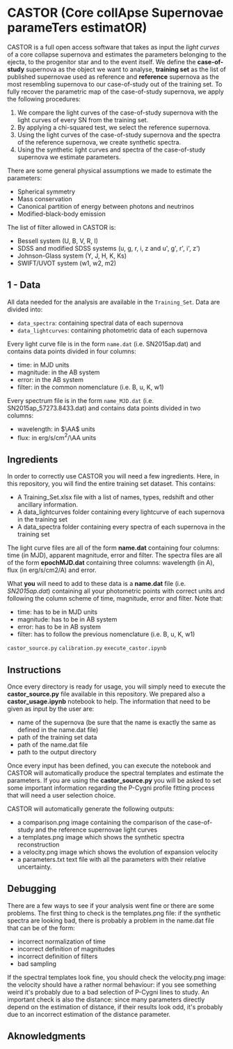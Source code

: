 # CASTOR (**Core collApse Supernovae parameTers estimatOR**) 

CASTOR is a full open access software that takes as input the *light curves* of a core collapse supernova and estimates the parameters belonging to the ejecta, to the progenitor star and to the event itself. We define the **case-of-study** supernova as the object we want to analyse, **training set** as the list of published supernovae used as reference and **reference** supernova as the most resembling supernova to our case-of-study out of the training set. To fully recover the parametric map of the case-of-study supernova, we apply the following procedures: 
1. We compare the light curves of the case-of-study supernova with the light curves of every SN from the training set.
2. By applying a chi-squared test, we select the reference supernova.
3. Using the light curves of the case-of-study supernova and the spectra of the reference supernova, we create synthetic spectra.
4. Using the synthetic light curves and spectra of the case-of-study supernova we estimate parameters.

There are some general physical assumptions we made to estimate the parameters:
- Spherical symmetry
- Mass conservation
- Canonical partition of energy between photons and neutrinos
- Modified-black-body emission

The list of filter allowed in CASTOR is: 
- Bessell system (U, B, V, R, I)
- SDSS and modified SDSS systems (u, g, r, i, z and u', g', r', i', z')
- Johnson-Glass system (Y, J, H, K, Ks)
- SWIFT/UVOT system (w1, w2, m2)

## 1 - Data

All data needed for the analysis are available in the `Training_Set`. Data are divided into:
- `data_spectra`: containing spectral data of each supernova
- `data_lightcurves`: containing photometric data of each supernova

Every light curve file is in the form `name.dat` (i.e. SN2015ap.dat) and contains data points divided in four columns: 
- time: in MJD units
- magnitude: in the AB system
- error: in the AB system
- filter: in the common nomenclature (i.e. B, u, K, w1)

Every spectrum file is in the form `name_MJD.dat` (i.e. SN2015ap_57273.8433.dat) and contains data points divided in two columns: 
- wavelength: in $\AA$ units
- flux: in erg/s/cm$^2$/\AA units 








## Ingredients 

In order to correctly use CASTOR you will need a few ingredients. Here, in this repository, you will find the entire training set dataset. This contains: 
- A Training_Set.xlsx file with a list of names, types, redshift and other ancillary information.
- A data_lightcurves folder containing every lightcurve of each supernova in the training set
- A data_spectra folder containing every spectra of each supernova in the training set

The light curve files are all of the form **name.dat** containing four columns: time (in MJD), apparent magnitude, error and filter. 
The spectra files are all of the form **epochMJD.dat** containing three columns: wavelength (in A), flux (in erg/s/cm2/A) and error. 

What **you** will need to add to these data is a **name.dat** file (i.e. *SN2015ap.dat*) containing all your photometric points with correct units and following the column scheme of time, magnitude, error and filter. Note that:
- time: has to be in MJD units
- magnitude: has to be in AB system
- error: has to be in AB system
- filter: has to follow the previous nomenclature (i.e. B, u, K, w1)



`castor_source.py`
`calibration.py`
`execute_castor.ipynb`


## Instructions 

Once every directory is ready for usage, you will simply need to execute the **castor_source.py** file available in this repository. We prepared also a **castor_usage.ipynb** notebook to help. The information that need to be given as input by the user are: 
- name of the supernova (be sure that the name is exactly the same as defined in the name.dat file)
- path of the training set data
- path of the name.dat file
- path to the output directory

Once every input has been defined, you can execute the notebook and CASTOR will automatically produce the spectral templates and estimate the parameters. If you are using the **castor_source.py** you will be asked to set some important information regarding the P-Cygni profile fitting process that will need a user selection choice. 

CASTOR will automatically generate the following outputs: 
- a comparison.png image containing the comparison of the case-of-study and the reference supernovae light curves
- a templates.png image which shows the synthetic spectra reconstruction
- a velocity.png image which shows the evolution of expansion velocity
- a parameters.txt text file with all the parameters with their relative uncertainty. 

## Debugging 

There are a few ways to see if your analysis went fine or there are some problems. The first thing to check is the templates.png file: if the synthetic spectra are looking bad, there is probably a problem in the name.dat file that can be of the form: 
- incorrect normalization of time
- incorrect definition of magnitudes
- incorrect definition of filters
- bad sampling

If the spectral templates look fine, you should check the velocity.png image: the velocity should have a rather normal behaviour: if you see something weird it's probably due to a bad selection of P-Cygni lines to study. An important check is also the distance: since many parameters directly depend on the estimation of distance, if their results look odd, it's probably due to an incorrect estimation of the distance parameter. 



## Aknowledgments







